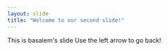 ```yaml
---
layout: slide
title: "Welcome to our second slide!"
---
```

This is basalem's slide 
Use the left arrow to go back!
